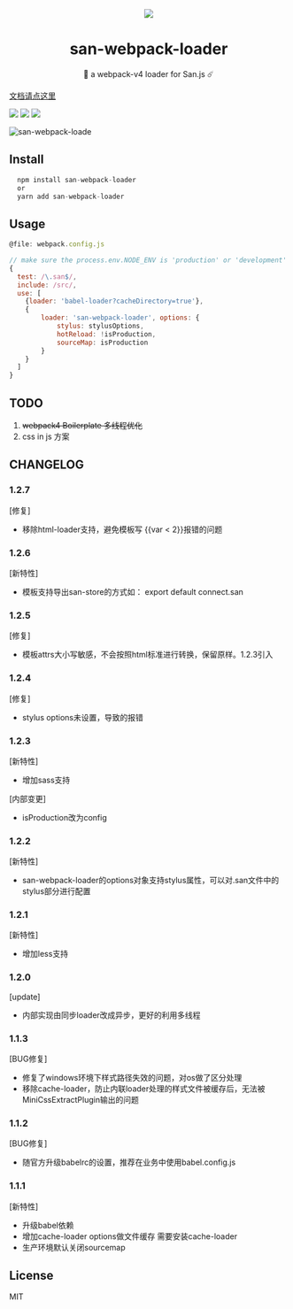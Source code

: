 
<div align="center">
    <img src="https://b.bdstatic.com/searchbox/icms/searchbox/img/san-icon.png"></img>
    <h1> san-webpack-loader</h1>
    <p>🌈 a webpack-v4 loader for San.js ☄️</p>
</div> 


[文档请点这里](https://jiangjiu.github.io/san-webpack-loader/#/README)

![](https://img.shields.io/github/release/jiangjiu/san-webpack-loader.svg)
![](http://progressed.io/bar/80?title=done)
![](https://img.shields.io/npm/dt/san-webpack-loader.svg)

![san-webpack-loade](http://ov35lvdq9.bkt.clouddn.com/san-webpack-hot.gif)

## Install

```js
  npm install san-webpack-loader
  or
  yarn add san-webpack-loader
```
## Usage

```js
@file: webpack.config.js

// make sure the process.env.NODE_ENV is 'production' or 'development'
{
  test: /\.san$/,
  include: /src/,
  use: [
    {loader: 'babel-loader?cacheDirectory=true'},
    {
        loader: 'san-webpack-loader', options: {
            stylus: stylusOptions,
            hotReload: !isProduction,
            sourceMap: isProduction
        }
    }
  ]
}
```


## TODO
1. ~~webpack4 Boilerplate 多线程优化~~
2. css in js 方案

## CHANGELOG
### 1.2.7
[修复]
- 移除html-loader支持，避免模板写 {{var < 2}}报错的问题

### 1.2.6
[新特性]
- 模板支持导出san-store的方式如： export default connect.san

### 1.2.5
[修复]
- 模板attrs大小写敏感，不会按照html标准进行转换，保留原样。1.2.3引入
### 1.2.4
[修复]
- stylus options未设置，导致的报错
### 1.2.3
[新特性]
- 增加sass支持

[内部变更]
- isProduction改为config

### 1.2.2
[新特性]
- san-webpack-loader的options对象支持stylus属性，可以对.san文件中的stylus部分进行配置

### 1.2.1
[新特性] 
- 增加less支持

### 1.2.0
[update] 
- 内部实现由同步loader改成异步，更好的利用多线程

### 1.1.3
[BUG修复] 
- 修复了windows环境下样式路径失效的问题，对os做了区分处理
- 移除cache-loader，防止内联loader处理的样式文件被缓存后，无法被MiniCssExtractPlugin输出的问题
    
### 1.1.2
[BUG修复] 
- 随官方升级babelrc的设置，推荐在业务中使用babel.config.js
    
### 1.1.1
[新特性]
- 升级babel依赖
- 增加cache-loader options做文件缓存  需要安装cache-loader
- 生产环境默认关闭sourcemap

## License
  MIT
